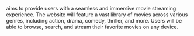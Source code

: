 aims to provide users with a seamless and immersive movie streaming experience. The website will feature a vast library of movies across various genres, including action, drama, comedy, thriller, and more. Users will be able to browse, search, and stream their favorite movies on any device.
